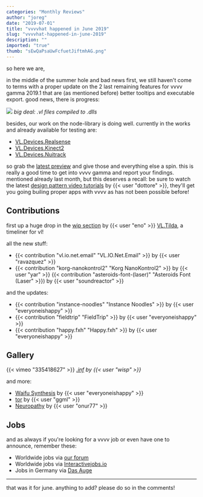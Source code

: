 ```yaml
---
categories: "Monthly Reviews"
author: "joreg"
date: "2019-07-01"
title: "vvvvhat happened in June 2019"
slug: "vvvvhat-happened-in-june-2019"
description: ""
imported: "true"
thumb: "sEwQaPsaUwFcfuetJiftmhAG.png"
---
```



so here we are, 

in the middle of the summer hole and bad news first, we still haven't come to terms with a proper update on the 2 last remaining features for vvvv gamma 2019.1 that are (as mentioned before) better tooltips and executable export. good news, there is progress:

![](sEwQaPsaUwFcfuetJiftmhAG.png)
*big deal: .vl files compiled to .dlls*

besides, our work on the node-library is doing well. currently in the works and already available for testing are: 
* [VL.Devices.Realsense](https://discourse.vvvv.org/t/vl-devices-realsense/17685/)
* [VL.Devices.Kinect2](https://discourse.vvvv.org/t/vl-devices-kinect2/17516)
* [VL.Devices.Nuitrack](https://discourse.vvvv.org/t/vl-devices-nuitrack/17625/)

so grab the [latest preview](/blog/2019/vvvv-gamma-2019.1-preview) and give those and everything else a spin. this is really a good time to get into vvvv gamma and report your findings. mentioned already last month, but this deserves a recall: be sure to watch the latest [design pattern video tutorials](https://discourse.vvvv.org/t/model-runtime-editor-design-pattern-intro-0-6/17597) by {{< user "dottore" >}}, they'll get you going builing proper apps with vvvv as has not been possible before!

## Contributions

first up a huge drop in the [wip section](https://discourse.vvvv.org/c/wip) by {{< user "eno" >}} [VL.Tilda](https://discourse.vvvv.org/t/vl-tilda/17644), a timeliner for vl!

<!--{SPLIT()}-->
all the new stuff:
- {{< contribution "vl.io.net.email" "VL.IO.Net.Email" >}} by {{< user "ravazquez" >}}
- {{< contribution "korg-nanokontrol2" "Korg NanoKontrol2" >}} by {{< user "yar" >}}
{{< contribution "asteroids-font-(laser)" "Asteroids Font (Laser" >}}) by {{< user "soundreactor" >}}

<!--~~~-->
and the updates: 
- {{< contribution "instance-noodles" "Instance Noodles" >}} by {{< user "everyoneishappy" >}}
- {{< contribution "fieldtrip" "FieldTrip" >}} by {{< user "everyoneishappy" >}}
- {{< contribution "happy.fxh" "Happy.fxh" >}} by {{< user "everyoneishappy" >}}
<!--{SPLIT}-->

## Gallery

{{< vimeo "335418627" >}}
*[.inf](/blog/.inf) by {{< user "wisp" >}}*

and more:
* [Waifu Synthesis](/blog/waifu-synthesis) by {{< user "everyoneishappy" >}}
* [tor](/blog/tor) by {{< user "ggml" >}}
* [Neuropathy](/blog/neuropathy) by {{< user "onur77" >}}

## Jobs

and as always if you're looking for a vvvv job or even have one to announce, remember these:
* Worldwide jobs via [our forum](https://discourse.vvvv.org/c/jobs)
* Worldwide jobs via [Interactivejobs.io](https://interactivejobs.io/?category=all&search=vvvv)
* Jobs in Germany via [Das Auge](https://dasauge.de/sta/Vvvv/)

---

that was it for june. anything to add? please do so in the comments!